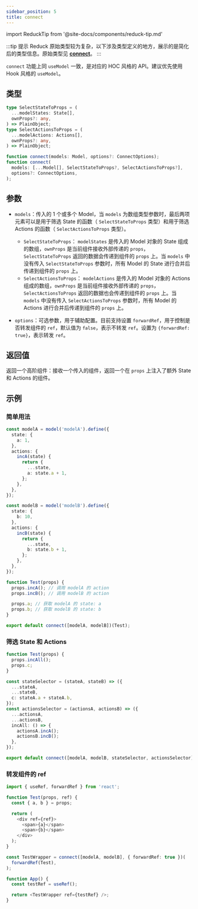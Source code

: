 ```yaml
---
sidebar_position: 5
title: connect
---
```


import ReduckTip from '@site-docs/components/reduck-tip.md'

<ReduckTip />

:::tip 提示
Reduck 原始类型较为复杂，以下涉及类型定义的地方，展示的是简化后的类型信息。原始类型见 [**connect**](https://github.com/modern-js-dev/reduck/blob/main/packages/react/src/connect.ts)。
:::

`connect` 功能上同 `useModel` 一致，是对应的 HOC 风格的 API。建议优先使用 Hook 风格的 `useModel`。

## 类型

```ts
type SelectStateToProps = (
  ...modelStates: State[],
  ownProps?: any,
) => PlainObject;
type SelectActionsToProps = (
  ...modelActions: Actions[],
  ownProps?: any,
) => PlainObject;

function connect(models: Model, options?: ConnectOptions);
function connect(
  models: [...Model[], SelectStateToProps?, SelectActionsToProps?],
  options?: ConnectOptions,
);
```

## 参数

- `models`：传入的 1 个或多个 Model，当 `models` 为数组类型参数时，最后两项元素可以是用于筛选 State 的函数（ `SelectStateToProps` 类型）和用于筛选 Actions 的函数（ `SelectActionsToProps` 类型）。
  - `SelectStateToProps`： `modelStates` 是传入的 Model 对象的 State 组成的数组，`ownProps` 是当前组件接收外部传递的 `props`，`SelectStateToProps` 返回的数据会传递到组件的 `props` 上。当 `models` 中没有传入 `SelectStateToProps` 参数时，所有 Model 的 State 进行合并后传递到组件的 `props` 上。
  - `SelectActionsToProps`： `modelActions` 是传入的 Model 对象的 Actions 组成的数组，`ownProps` 是当前组件接收外部传递的 `props`，`SelectActionsToProps` 返回的数据也会传递到组件的 `props` 上。当 `models` 中没有传入 `SelectActionsToProps` 参数时，所有 Model 的 Actions 进行合并后传递到组件的 `props` 上。

- `options`：可选参数，用于辅助配置。目前支持设置 `forwardRef`，用于控制是否转发组件的 `ref`，默认值为 `false`，表示不转发 `ref`。设置为 `{forwardRef: true}`，表示转发 `ref`。

## 返回值

返回一个高阶组件：接收一个传入的组件，返回一个在 `props` 上注入了额外 State 和 Actions 的组件。

## 示例

### 简单用法

```ts
const modelA = model('modelA').define({
  state: {
    a: 1,
  },
  actions: {
    incA(state) {
      return {
        ...state,
        a: state.a + 1,
      };
    },
  },
});

const modelB = model('modelB').define({
  state: {
    b: 10,
  },
  actions: {
    incB(state) {
      return {
        ...state,
        b: state.b + 1,
      };
    },
  },
});

function Test(props) {
  props.incA(); // 调用 modelA 的 action
  props.incB(); // 调用 modelB 的 action

  props.a; // 获取 modelA 的 state: a
  props.b; // 获取 modelB 的 state: b
}

export default connect([modelA, modelB])(Test);
```

### 筛选 State 和 Actions

```ts
function Test(props) {
  props.incAll();
  props.c;
}

const stateSelector = (stateA, stateB) => ({
  ...stateA,
  ...stateB,
  c: stateA.a + stateA.b,
});
const actionsSelector = (actionsA, actionsB) => ({
  ...actionsA,
  ...actionsB,
  incAll: () => {
    actionsA.incA();
    actionsB.incB();
  },
});

export default connect([modelA, modelB, stateSelector, actionsSelector])(Test);
```

### 转发组件的 ref

```ts
import { useRef, forwardRef } from 'react';

function Test(props, ref) {
  const { a, b } = props;

  return (
    <div ref={ref}>
      <span>{a}</span>
      <span>{b}</span>
    </div>
  );
}

const TestWrapper = connect([modelA, modelB], { forwardRef: true })(
  forwardRef(Test),
);

function App() {
  const testRef = useRef();

  return <TestWrapper ref={testRef} />;
}
```
